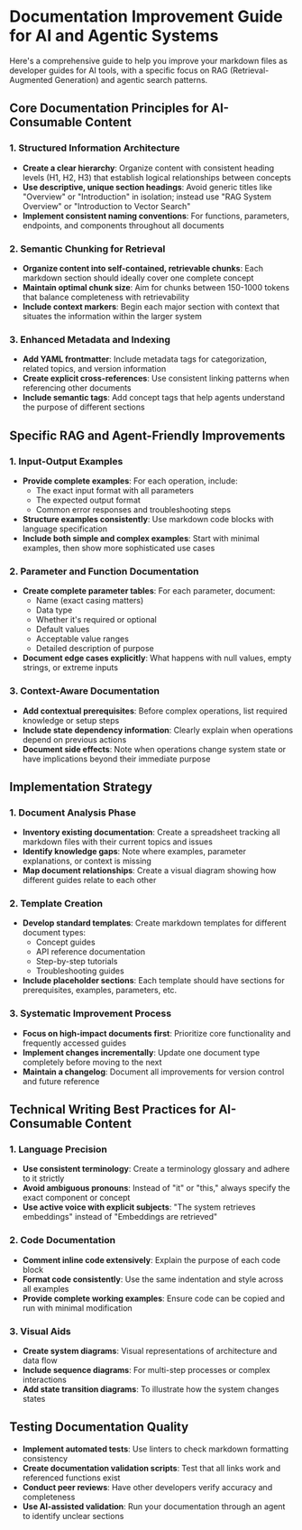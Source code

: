 # Documentation Improvement Guide for AI and Agentic Systems

Here's a comprehensive guide to help you improve your markdown files as developer guides for AI tools, with a specific focus on RAG (Retrieval-Augmented Generation) and agentic search patterns.

## Core Documentation Principles for AI-Consumable Content

### 1. Structured Information Architecture

- **Create a clear hierarchy**: Organize content with consistent heading levels (H1, H2, H3) that establish logical relationships between concepts
- **Use descriptive, unique section headings**: Avoid generic titles like "Overview" or "Introduction" in isolation; instead use "RAG System Overview" or "Introduction to Vector Search"
- **Implement consistent naming conventions**: For functions, parameters, endpoints, and components throughout all documents

### 2. Semantic Chunking for Retrieval

- **Organize content into self-contained, retrievable chunks**: Each markdown section should ideally cover one complete concept
- **Maintain optimal chunk size**: Aim for chunks between 150-1000 tokens that balance completeness with retrievability
- **Include context markers**: Begin each major section with context that situates the information within the larger system

### 3. Enhanced Metadata and Indexing

- **Add YAML frontmatter**: Include metadata tags for categorization, related topics, and version information
- **Create explicit cross-references**: Use consistent linking patterns when referencing other documents
- **Include semantic tags**: Add concept tags that help agents understand the purpose of different sections

## Specific RAG and Agent-Friendly Improvements

### 1. Input-Output Examples

- **Provide complete examples**: For each operation, include:
  - The exact input format with all parameters
  - The expected output format
  - Common error responses and troubleshooting steps
- **Structure examples consistently**: Use markdown code blocks with language specification
- **Include both simple and complex examples**: Start with minimal examples, then show more sophisticated use cases

### 2. Parameter and Function Documentation

- **Create complete parameter tables**: For each parameter, document:
  - Name (exact casing matters)
  - Data type
  - Whether it's required or optional
  - Default values
  - Acceptable value ranges
  - Detailed description of purpose
- **Document edge cases explicitly**: What happens with null values, empty strings, or extreme inputs

### 3. Context-Aware Documentation

- **Add contextual prerequisites**: Before complex operations, list required knowledge or setup steps
- **Include state dependency information**: Clearly explain when operations depend on previous actions
- **Document side effects**: Note when operations change system state or have implications beyond their immediate purpose

## Implementation Strategy

### 1. Document Analysis Phase

- **Inventory existing documentation**: Create a spreadsheet tracking all markdown files with their current topics and issues
- **Identify knowledge gaps**: Note where examples, parameter explanations, or context is missing
- **Map document relationships**: Create a visual diagram showing how different guides relate to each other

### 2. Template Creation

- **Develop standard templates**: Create markdown templates for different document types:
  - Concept guides
  - API reference documentation
  - Step-by-step tutorials
  - Troubleshooting guides
- **Include placeholder sections**: Each template should have sections for prerequisites, examples, parameters, etc.

### 3. Systematic Improvement Process

- **Focus on high-impact documents first**: Prioritize core functionality and frequently accessed guides
- **Implement changes incrementally**: Update one document type completely before moving to the next
- **Maintain a changelog**: Document all improvements for version control and future reference

## Technical Writing Best Practices for AI-Consumable Content

### 1. Language Precision

- **Use consistent terminology**: Create a terminology glossary and adhere to it strictly
- **Avoid ambiguous pronouns**: Instead of "it" or "this," always specify the exact component or concept
- **Use active voice with explicit subjects**: "The system retrieves embeddings" instead of "Embeddings are retrieved"

### 2. Code Documentation

- **Comment inline code extensively**: Explain the purpose of each code block
- **Format code consistently**: Use the same indentation and style across all examples
- **Provide complete working examples**: Ensure code can be copied and run with minimal modification

### 3. Visual Aids

- **Create system diagrams**: Visual representations of architecture and data flow
- **Include sequence diagrams**: For multi-step processes or complex interactions
- **Add state transition diagrams**: To illustrate how the system changes states

## Testing Documentation Quality

- **Implement automated tests**: Use linters to check markdown formatting consistency
- **Create documentation validation scripts**: Test that all links work and referenced functions exist
- **Conduct peer reviews**: Have other developers verify accuracy and completeness
- **Use AI-assisted validation**: Run your documentation through an agent to identify unclear sections
  